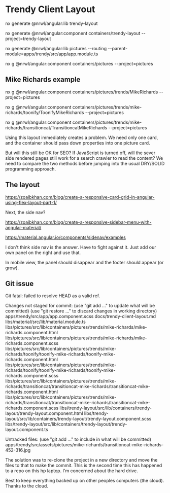 # Trendy Client Layout

nx generate @nrwl/angular:lib trendy-layout

nx generate @nrwl/angular:component containers/trendy-layout --project=trendy-layout

nx generate @nrwl/angular:lib pictures --routing --parent-module=apps/trendy/src/app/app.module.ts

nx g @nrwl/angular:component  containers/pictures --project=pictures

## Mike Richards example

nx g @nrwl/angular:component  containers/pictures/trends/MikeRichards --project=pictures

nx g @nrwl/angular:component  containers/pictures/trends/mike-richards/toonify/ToonifyMikeRichards --project=pictures

nx g @nrwl/angular:component  containers/pictures/trends/mike-richards/transitioncat/TransitioncatMikeRichards --project=pictures

Using this layout immediately creates a problem.  We need only one card, and the container should pass down properties into one picture card.

But will this still be OK for SEO?  If JavaScript is turned off, will the sever side rendered pages still work for a search crawler to read the content?  We need to compare the two methods before jumping into the usual DRY/SOLID programming approach.

## The layout

https://zoaibkhan.com/blog/create-a-responsive-card-grid-in-angular-using-flex-layout-part-1/

Next, the side nav?

https://zoaibkhan.com/blog/create-a-responsive-sidebar-menu-with-angular-material/

https://material.angular.io/components/sidenav/examples

I don't think side nav is the answer.  Have to fight against it.
Just add our own panel on the right and use that.

In mobile view, the panel should disappear and the footer should appear (or grow).

## Git issue

Git fatal: failed to resolve HEAD as a valid ref.

Changes not staged for commit:
  (use "git add <file>..." to update what will be committed)
  (use "git restore <file>..." to discard changes in working directory)
apps/trendy/src/app/app.component.scss
docs/trendy-client-layout.md
libs/material/src/lib/material.module.ts
libs/pictures/src/lib/containers/pictures/trends/mike-richards/mike-richards.component.html      
libs/pictures/src/lib/containers/pictures/trends/mike-richards/mike-richards.component.scss      
libs/pictures/src/lib/containers/pictures/trends/mike-richards/toonify/toonify-mike-richards/toonify-mike-richards.component.html
libs/pictures/src/lib/containers/pictures/trends/mike-richards/toonify/toonify-mike-richards/toonify-mike-richards.component.scss
libs/pictures/src/lib/containers/pictures/trends/mike-richards/transitioncat/transitioncat-mike-richards/transitioncat-mike-richards.component.html
libs/pictures/src/lib/containers/pictures/trends/mike-richards/transitioncat/transitioncat-mike-richards/transitioncat-mike-richards.component.scss
libs/trendy-layout/src/lib/containers/trendy-layout/trendy-layout.component.html
libs/trendy-layout/src/lib/containers/trendy-layout/trendy-layout.component.scss
libs/trendy-layout/src/lib/containers/trendy-layout/trendy-layout.component.ts

Untracked files:
  (use "git add <file>..." to include in what will be committed)
        apps/trendy/src/assets/pictures/mike-richards/transitioncat-mike-richards-452-316.jpg

The solution was to re-clone the project in a new directory and move the files to that to make the commit.  This is the second time this has happened to a repo on this hp laptop.  I'm concerned about the hard drive.

Best to keep everything backed up on other peoples computers (the cloud).  Thanks to the cloud.
